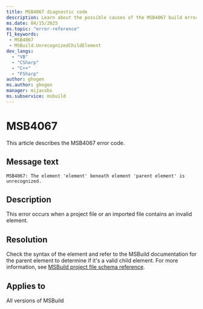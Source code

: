 ```yaml
---
title: MSB4067 diagnostic code
description: Learn about the possible causes of the MSB4067 build error and get troubleshooting tips.
ms.date: 04/15/2025
ms.topic: "error-reference"
f1_keywords:
 - MSB4067
 - MSBuild.UnrecognizedChildElement
dev_langs:
  - "VB"
  - "CSharp"
  - "C++"
  - "FSharp"
author: ghogen
ms.author: ghogen
manager: mijacobs
ms.subservice: msbuild
---
```

# MSB4067

This article describes the MSB4067 error code.

## Message text

`MSB4067: The element 'element' beneath element 'parent element' is unrecognized.`

## Description

This error occurs when a project file or an imported file contains an invalid element.

## Resolution

Check the syntax of the element and refer to the MSBuild documentation for the parent element to determine if it's a valid child element. For more information, see [MSBuild project file schema reference](../msbuild-project-file-schema-reference.md).

## Applies to

All versions of MSBuild